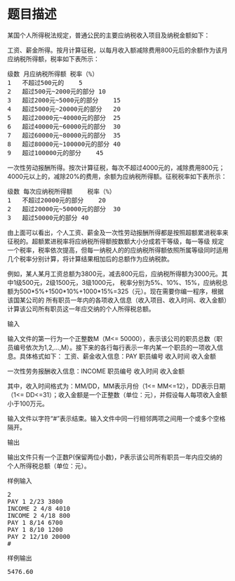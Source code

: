 # 题目描述


<p>
某国个人所得税法规定，普通公民的主要应纳税收入项目及纳税金额如下：
</p>
<p>
工资、薪金所得。按月计算征税，以每月收入额减除费用800元后的余额作为该月应纳税所得额，税率如下表所示：
</p>
<pre>级数	月应纳税所得额	税率（%）
1	不超过500元的	5
2	超过500元~2000元的部分	10
3	超过2000元~5000元的部分	15
4	超过5000元~20000元的部分	20
5	超过20000元~40000元的部分	25
6	超过40000元~60000元的部分	30
7	超过60000元~80000元的部分	35
8	超过80000元~100000元的部分	40
9	超过100000元的部分	45
</pre>
<p>
一次性劳动报酬所得。按次计算征税，每次不超过4000元的，减除费用800元；4000元以上的，减除20%的费用，余额为应纳税所得额。征税税率如下表所示：
</p>
<pre>级数	每次应纳税所得额	税率（%）
1	不超过20000元的部分	20
2	超过20000元~50000元的部分	30
3	超过50000元的部分	40
</pre>
<p>
由上面可以看出，个人工资、薪金及一次性劳动报酬所得都是按照超额累进税率来征税的。超额累进税率将应纳税所得额按数额大小分成若干等级，每一等级 规定一个税率，税率依次提高，但每一纳税人的的应纳税所得额依照所属等级同时适用几个税率分别计算，将计算结果相加后的总额作为应纳税款。
</p>
<p>
例如，某人某月工资总额为3800元，减去800元后，应纳税所得额为3000元。其中1级500元，2级1500元，3级1000元， 税率分别为5%、10%、15%，应纳税总额为500*5%+1500*10%+1000*15%=325（元）。现在需要你编一程序，根据该国某公司的 所有职员一年内的各项收入信息（收入项目、收入时间、收入金额）计算该公司所有职员这一年应交纳的个人所得税总额。
</p>
<p>
输入
</p>
<p>
输入文件的第一行为一个正整数M（M&lt;= 50000），表示该公司的职员总数（职员编号依次为1,2,…,M）。接下来的各行每行表示一年内某一个职员的一项收入信息。具体格式如下： 工资、薪金收入信息：PAY 职员编号 收入时间 收入金额
</p>
<p>
一次性劳务报酬收入信息：INCOME 职员编号 收入时间 收入金额
</p>
<p>
其中，收入时间格式为：MM/DD，MM表示月份（1&lt;= MM&lt;=12），DD表示日期（1&lt;= DD&lt;=31）；收入金额是一个正整数（单位：元），并假设每人每项收入金额小于100万元。
</p>
<p>
输入文件以字符“#”表示结束。输入文件中同一行相邻两项之间用一个或多个空格隔开。
</p>
<p>
输出
</p>
<p>
输出文件只有一个正数P(保留两位小数)，P表示该公司所有职员一年内应交纳的个人所得税总额（单位：元）。
</p>
<p>
样例输入
</p>
<pre>2
PAY 1 2/23 3800 
INCOME 2 4/8 4010
INCOME 2 4/18 800
PAY 1 8/14 6700
PAY 1 8/10 1200
PAY 2 12/10 20000
#
</pre>
<p>
样例输出
</p>
<pre>5476.60
</pre>
